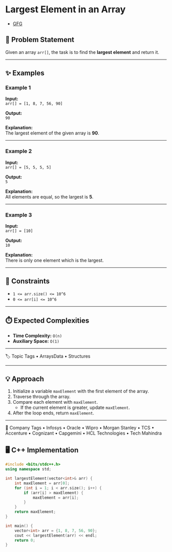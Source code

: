 # Largest Element in an Array

- [GFG](https://www.geeksforgeeks.org/problems/largest-element-in-array4009/1)

## 📌 Problem Statement
Given an array `arr[]`, the task is to find the **largest element** and return it.

---

## ✨ Examples

### Example 1
**Input:**  
`arr[] = [1, 8, 7, 56, 90]`  

**Output:**  
`90`  

**Explanation:**  
The largest element of the given array is **90**.

---

### Example 2
**Input:**  
`arr[] = [5, 5, 5, 5]`  

**Output:**  
`5`  

**Explanation:**  
All elements are equal, so the largest is **5**.

---

### Example 3
**Input:**  
`arr[] = [10]`  

**Output:**  
`10`  

**Explanation:**  
There is only one element which is the largest.

---

## 🎯 Constraints
- `1 <= arr.size() <= 10^6`  
- `0 <= arr[i] <= 10^6`

---

## ⏱️ Expected Complexities
- **Time Complexity:** `O(n)`  
- **Auxiliary Space:** `O(1)`

---

🏷️ Topic Tags
	•	ArraysData
	•	Structures

---

## 💡 Approach
1. Initialize a variable `maxElement` with the first element of the array.  
2. Traverse through the array.  
3. Compare each element with `maxElement`.  
   - If the current element is greater, update `maxElement`.  
4. After the loop ends, return `maxElement`.

---

🏢 Company Tags
	•	Infosys
	•	Oracle
	•	Wipro
	•	Morgan Stanley
	•	TCS
	•	Accenture
	•	Cognizant
	•	Capgemini
	•	HCL Technologies
	•	Tech Mahindra

## 🖥️ C++ Implementation

```cpp
#include <bits/stdc++.h>
using namespace std;

int largestElement(vector<int>& arr) {
    int maxElement = arr[0];
    for (int i = 1; i < arr.size(); i++) {
        if (arr[i] > maxElement) {
            maxElement = arr[i];
        }
    }
    return maxElement;
}

int main() {
    vector<int> arr = {1, 8, 7, 56, 90};
    cout << largestElement(arr) << endl;
    return 0;
}
```
